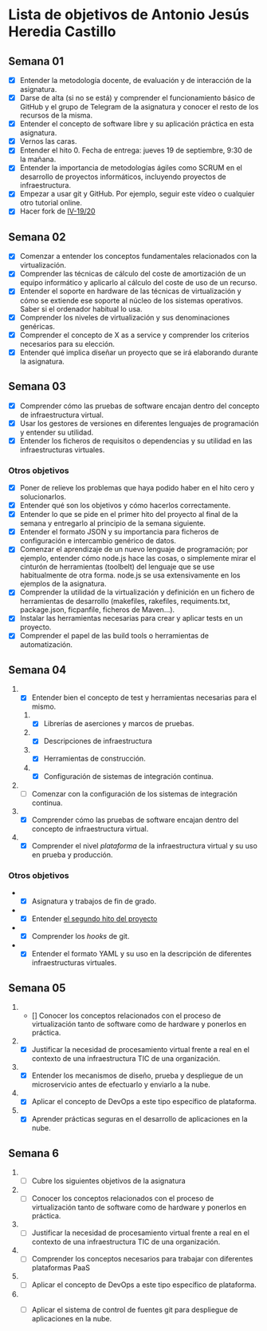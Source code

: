 # Lista de objetivos de Antonio Jesús Heredia Castillo
## Semana 01
- [x] Entender la metodología docente, de evaluación y de interacción de la asignatura.
- [x] Darse de alta (si no se está) y comprender el funcionamiento básico de GitHub y el grupo de Telegram de la asignatura y conocer el resto de los recursos de la misma.
- [x] Entender el concepto de software libre y su aplicación práctica en esta asignatura.
- [x] Vernos las caras.
- [x] Entender el hito 0. Fecha de entrega: jueves 19 de septiembre, 9:30 de la mañana.
- [x] Entender la importancia de metodologías ágiles como SCRUM en el desarrollo de proyectos informáticos, incluyendo proyectos de infraestructura.
- [x] Empezar a usar git y GitHub. Por ejemplo, seguir este vídeo o cualquier otro tutorial online.
- [x] Hacer fork de [IV-19/20](https://github.com/JJ/IV-19-20)

## Semana 02

- [x] Comenzar a entender los conceptos fundamentales relacionados con la virtualización.
- [x] Comprender las técnicas de cálculo del coste de amortización de un equipo informático y aplicarlo al cálculo del coste de uso de un recurso.
- [x] Entender el soporte en hardware de las técnicas de virtualización y cómo se extiende ese soporte al núcleo de los sistemas operativos. Saber si el ordenador habitual lo usa.
- [x] Comprender los niveles de virtualización y sus denominaciones genéricas.
- [x] Comprender el concepto de X as a service y comprender los criterios necesarios para su elección.
- [x] Entender qué implica diseñar un proyecto que se irá elaborando durante la asignatura.

## Semana 03

- [x] Comprender cómo las pruebas de software encajan dentro del concepto de infraestructura virtual.
- [x] Usar los gestores de versiones en diferentes lenguajes de programación y entender su utilidad.
- [x] Entender los ficheros de requisitos o dependencias y su utilidad en las infraestructuras virtuales.
### Otros objetivos

- [x] Poner de relieve los problemas que haya podido haber en el hito cero y solucionarlos.
- [x] Entender qué son los objetivos y cómo hacerlos correctamente.
- [x] Entender lo que se pide en el primer hito del proyecto al final de la semana y entregarlo al principio de la semana siguiente.
- [x] Entender el formato JSON y su importancia para ficheros de configuración e intercambio genérico de datos.
- [x] Comenzar el aprendizaje de un nuevo lenguaje de programación; por ejemplo, entender cómo node.js hace las cosas, o simplemente mirar el cinturón de herramientas (toolbelt) del lenguaje que se use habitualmente de otra forma. node.js se usa extensivamente en los ejemplos de la asignatura.
- [x] Comprender la utilidad de la virtualización y definición en un fichero de herramientas de desarrollo (makefiles, rakefiles, requiments.txt, package.json, ficpanfile, ficheros de Maven...).
- [x] Instalar las herramientas necesarias para crear y aplicar tests en un proyecto.
- [x] Comprender el papel de las build tools o herramientas de automatización.

## Semana 04
1. - [x]  Entender bien el concepto de test y herramientas necesarias para el mismo.
    1. - [x] Librerías de aserciones y marcos de pruebas.
    2. - [x] Descripciones de infraestructura
    3. - [x] Herramientas de construcción.
    4. - [x] Configuración de sistemas de integración continua.
2. - [ ] Comenzar con la configuración de los sistemas de integración
   continua.   
3.  - [x] Comprender cómo las pruebas de software encajan dentro del concepto  de infraestructura virtual.
4.  - [x] Comprender el nivel *plataforma* de la infraestructura virtual y su uso en prueba y producción.

### Otros objetivos
 * - [x] Asignatura y trabajos de fin de grado.
 * - [x] Entender [el segundo hito del proyecto](http://jj.github.io/IV/documentos/proyecto/2.CI)
 * - [x] Comprender los *hooks* de git.
 * - [X] Entender el formato YAML y su uso en la descripción de diferentes infraestructuras virtuales. 

## Semana 05

1. - [] Conocer los conceptos relacionados con el proceso de virtualización tanto de software como de hardware y ponerlos en práctica.

2. - [x] Justificar la necesidad de procesamiento virtual frente a real en el contexto de una infraestructura TIC de una organización.

3. - [x] Entender los mecanismos de diseño, prueba y despliegue de un microservicio antes de efectuarlo y enviarlo a la nube.

4. - [x]  Aplicar el concepto de DevOps a este tipo específico de plataforma.

5. - [x] Aprender prácticas seguras en el desarrollo de aplicaciones en la nube.

## Semana 6
1. - [ ] Cubre los siguientes objetivos de la asignatura
2. - [ ] Conocer los conceptos relacionados con el proceso de virtualización tanto de software como de hardware y ponerlos en práctica.
3. - [ ] Justificar la necesidad de procesamiento virtual frente a real en el contexto de una infraestructura TIC de una organización.
4. - [ ] Comprender los conceptos necesarios para trabajar con diferentes plataformas PaaS

5. - [ ] Aplicar el concepto de DevOps a este tipo específico de plataforma.
6. - [ ] Aplicar el sistema de control de fuentes git para despliegue de aplicaciones en la nube.

